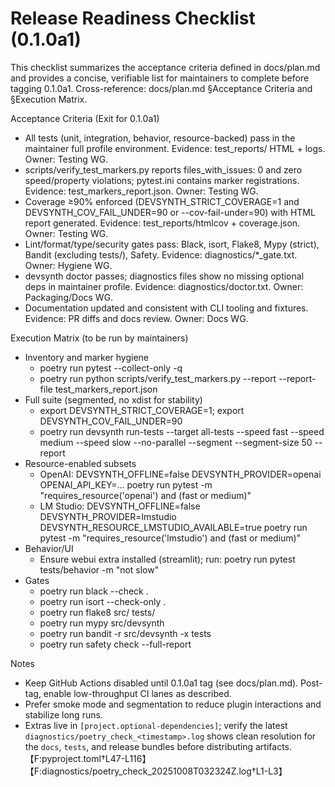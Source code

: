 # Release Readiness Checklist (0.1.0a1)

This checklist summarizes the acceptance criteria defined in docs/plan.md and provides a concise, verifiable list for maintainers to complete before tagging 0.1.0a1. Cross-reference: docs/plan.md §Acceptance Criteria and §Execution Matrix.

Acceptance Criteria (Exit for 0.1.0a1)
- All tests (unit, integration, behavior, resource-backed) pass in the maintainer full profile environment. Evidence: test_reports/ HTML + logs. Owner: Testing WG.
- scripts/verify_test_markers.py reports files_with_issues: 0 and zero speed/property violations; pytest.ini contains marker registrations. Evidence: test_markers_report.json. Owner: Testing WG.
- Coverage ≥90% enforced (DEVSYNTH_STRICT_COVERAGE=1 and DEVSYNTH_COV_FAIL_UNDER=90 or --cov-fail-under=90) with HTML report generated. Evidence: test_reports/htmlcov + coverage.json. Owner: Testing WG.
- Lint/format/type/security gates pass: Black, isort, Flake8, Mypy (strict), Bandit (excluding tests/), Safety. Evidence: diagnostics/*_gate.txt. Owner: Hygiene WG.
- devsynth doctor passes; diagnostics files show no missing optional deps in maintainer profile. Evidence: diagnostics/doctor.txt. Owner: Packaging/Docs WG.
- Documentation updated and consistent with CLI tooling and fixtures. Evidence: PR diffs and docs review. Owner: Docs WG.

Execution Matrix (to be run by maintainers)
- Inventory and marker hygiene
  - poetry run pytest --collect-only -q
  - poetry run python scripts/verify_test_markers.py --report --report-file test_markers_report.json
- Full suite (segmented, no xdist for stability)
  - export DEVSYNTH_STRICT_COVERAGE=1; export DEVSYNTH_COV_FAIL_UNDER=90
  - poetry run devsynth run-tests --target all-tests --speed fast --speed medium --speed slow --no-parallel --segment --segment-size 50 --report
- Resource-enabled subsets
  - OpenAI: DEVSYNTH_OFFLINE=false DEVSYNTH_PROVIDER=openai OPENAI_API_KEY=... poetry run pytest -m "requires_resource('openai') and (fast or medium)"
  - LM Studio: DEVSYNTH_OFFLINE=false DEVSYNTH_PROVIDER=lmstudio DEVSYNTH_RESOURCE_LMSTUDIO_AVAILABLE=true poetry run pytest -m "requires_resource('lmstudio') and (fast or medium)"
- Behavior/UI
  - Ensure webui extra installed (streamlit); run: poetry run pytest tests/behavior -m "not slow"
- Gates
  - poetry run black --check .
  - poetry run isort --check-only .
  - poetry run flake8 src/ tests/
  - poetry run mypy src/devsynth
  - poetry run bandit -r src/devsynth -x tests
  - poetry run safety check --full-report

Notes
- Keep GitHub Actions disabled until 0.1.0a1 tag (see docs/plan.md). Post-tag, enable low-throughput CI lanes as described.
- Prefer smoke mode and segmentation to reduce plugin interactions and stabilize long runs.
- Extras live in `[project.optional-dependencies]`; verify the latest
  `diagnostics/poetry_check_<timestamp>.log` shows clean resolution for the
  `docs`, `tests`, and release bundles before distributing artifacts.【F:pyproject.toml†L47-L116】【F:diagnostics/poetry_check_20251008T032324Z.log†L1-L3】
